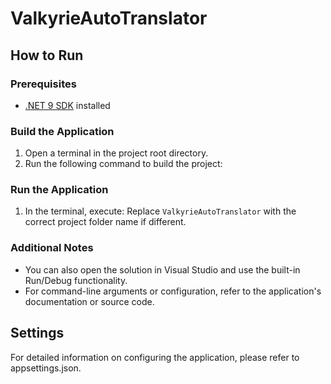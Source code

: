 # ValkyrieAutoTranslator

## How to Run

### Prerequisites
- [.NET 9 SDK](https://dotnet.microsoft.com/download/dotnet/9.0) installed

### Build the Application
1. Open a terminal in the project root directory.
2. Run the following command to build the project:
### Run the Application
1. In the terminal, execute:
Replace `ValkyrieAutoTranslator` with the correct project folder name if different.

### Additional Notes
- You can also open the solution in Visual Studio and use the built-in Run/Debug functionality.
- For command-line arguments or configuration, refer to the application's documentation or source code.

## Settings
For detailed information on configuring the application, please refer to appsettings.json.